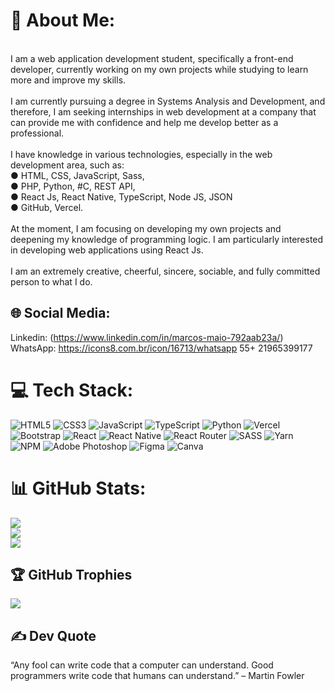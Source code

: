 # 💫 About Me:
<br>I am a web application development student, specifically a front-end developer, currently working on my own projects while studying to learn more and improve my skills.<br><br>I am currently pursuing a degree in Systems Analysis and Development, and therefore, I am seeking internships in web development at a company that can provide me with confidence and help me develop better as a professional.<br><br>I have knowledge in various technologies, especially in the web development area, such as:<br>● HTML, CSS, JavaScript, Sass,<br>● PHP, Python, #C, REST API,<br>● React Js, React Native, TypeScript, Node JS, JSON<br>● GitHub, Vercel.<br><br>At the moment, I am focusing on developing my own projects and deepening my knowledge of programming logic. I am particularly interested in developing web applications using React Js.<br><br>I am an extremely creative, cheerful, sincere, sociable, and fully committed person to what I do.


## 🌐 Social Media:
Linkedin: (https://www.linkedin.com/in/marcos-maio-792aab23a/)
WhatsApp: https://icons8.com.br/icon/16713/whatsapp 55+ 21965399177

# 💻 Tech Stack:
![HTML5](https://img.shields.io/badge/html5-%23E34F26.svg?style=for-the-badge&logo=html5&logoColor=white) ![CSS3](https://img.shields.io/badge/css3-%231572B6.svg?style=for-the-badge&logo=css3&logoColor=white) ![JavaScript](https://img.shields.io/badge/javascript-%23323330.svg?style=for-the-badge&logo=javascript&logoColor=%23F7DF1E) ![TypeScript](https://img.shields.io/badge/typescript-%23007ACC.svg?style=for-the-badge&logo=typescript&logoColor=white) ![Python](https://img.shields.io/badge/python-3670A0?style=for-the-badge&logo=python&logoColor=ffdd54) ![Vercel](https://img.shields.io/badge/vercel-%23000000.svg?style=for-the-badge&logo=vercel&logoColor=white) ![Bootstrap](https://img.shields.io/badge/bootstrap-%23563D7C.svg?style=for-the-badge&logo=bootstrap&logoColor=white) ![React](https://img.shields.io/badge/react-%2320232a.svg?style=for-the-badge&logo=react&logoColor=%2361DAFB) ![React Native](https://img.shields.io/badge/react_native-%2320232a.svg?style=for-the-badge&logo=react&logoColor=%2361DAFB) ![React Router](https://img.shields.io/badge/React_Router-CA4245?style=for-the-badge&logo=react-router&logoColor=white) ![SASS](https://img.shields.io/badge/SASS-hotpink.svg?style=for-the-badge&logo=SASS&logoColor=white) ![Yarn](https://img.shields.io/badge/yarn-%232C8EBB.svg?style=for-the-badge&logo=yarn&logoColor=white) ![NPM](https://img.shields.io/badge/NPM-%23000000.svg?style=for-the-badge&logo=npm&logoColor=white) ![Adobe Photoshop](https://img.shields.io/badge/adobephotoshop-%2331A8FF.svg?style=for-the-badge&logo=adobephotoshop&logoColor=white) 	![Figma](https://img.shields.io/badge/figma-%23F24E1E.svg?style=for-the-badge&logo=figma&logoColor=white) ![Canva](https://img.shields.io/badge/Canva-%2300C4CC.svg?style=for-the-badge&logo=Canva&logoColor=white)
# 📊 GitHub Stats:
![](https://github-readme-stats.vercel.app/api?username=MarcosMaio&theme=dark&hide_border=false&include_all_commits=false&count_private=false)<br/>
![](https://github-readme-streak-stats.herokuapp.com/?user=MarcosMaio&theme=dark&hide_border=false)<br/>
![](https://github-readme-stats.vercel.app/api/top-langs/?username=MarcosMaio&theme=dark&hide_border=false&include_all_commits=false&count_private=false&layout=compact)

## 🏆 GitHub Trophies
![](https://github-profile-trophy.vercel.app/?username=MarcosMaio&theme=dark&no-frame=false&no-bg=true&margin-w=4)

## ✍️ Dev Quote
“Any fool can write code that a computer can understand. Good programmers write code that humans can understand.” – Martin Fowler

